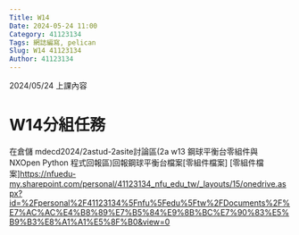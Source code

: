 ```yaml
---
Title: W14
Date: 2024-05-24 11:00
Category: 41123134
Tags: 網誌編寫, pelican
Slug: W14 41123134
Author: 41123134
---
```


2024/05/24 上課內容

<!-- PELICAN_END_SUMMARY -->

# W14分組任務
在倉儲 mdecd2024/2astud-2asite討論區(2a w13 鋼球平衡台零組件與 NXOpen Python 程式回報區)回報鋼球平衡台檔案[零組件檔案]
[零組件檔案]https://nfuedu-my.sharepoint.com/personal/41123134_nfu_edu_tw/_layouts/15/onedrive.aspx?id=%2Fpersonal%2F41123134%5Fnfu%5Fedu%5Ftw%2FDocuments%2F%E7%AC%AC%E4%B8%89%E7%B5%84%E9%8B%BC%E7%90%83%E5%B9%B3%E8%A1%A1%E5%8F%B0&view=0